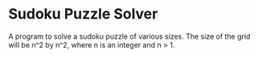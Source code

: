 # Sudoku Puzzle Solver

A program to solve a sudoku puzzle of various sizes. The size of the grid will be n^2 by n^2, where n is an integer and n > 1.